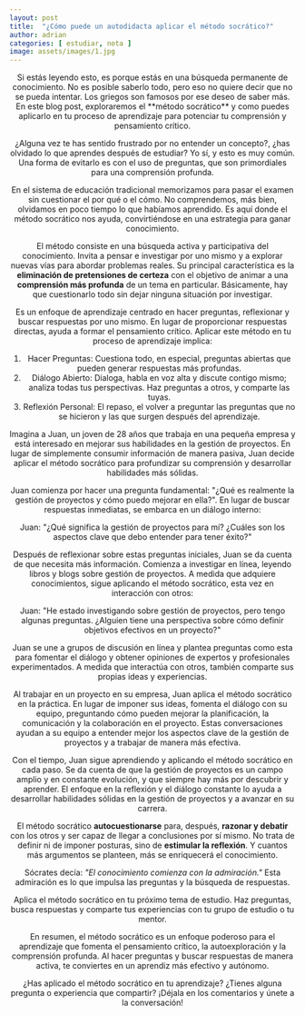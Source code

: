 ```yaml
---
layout: post
title:  "¿Cómo puede un autodidacta aplicar el método socrático?"
author: adrian
categories: [ estudiar, nota ]
image: assets/images/1.jpg
---
```

<div align="center">
Si estás leyendo esto, es porque estás en una búsqueda permanente de conocimiento. No es posible saberlo todo, pero eso no quiere decir que no se pueda intentar. Los griegos son famosos por ese deseo de saber más. En este blog post, exploraremos el **método socrático** y como puedes aplicarlo en tu proceso de aprendizaje para potenciar tu comprensión y pensamiento crítico.

¿Alguna vez te has sentido frustrado por no entender un concepto?, ¿has olvidado lo que aprendes después de estudiar? Yo sí, y esto es muy común. Una forma de evitarlo es con el uso de preguntas, que son primordiales para una comprensión profunda.

En el sistema de educación tradicional memorizamos para pasar el examen sin cuestionar el por qué o el cómo. No comprendemos, más bien, olvidamos en poco tiempo lo que habíamos aprendido. Es aquí donde el método socrático nos ayuda, convirtiéndose en una estrategia para ganar conocimiento.

El método consiste en una búsqueda activa y participativa del conocimiento. Invita a pensar e investigar por uno mismo y a explorar nuevas vías para abordar problemas reales. Su principal característica es la **eliminación de pretensiones de certeza** con el objetivo de animar a una **comprensión más profunda** de un tema en particular. Básicamente, hay que cuestionarlo todo sin dejar ninguna situación por investigar.

Es un enfoque de aprendizaje centrado en hacer preguntas, reflexionar y buscar respuestas por uno mismo. En lugar de proporcionar respuestas directas, ayuda a formar el pensamiento crítico. Aplicar este método en tu proceso de aprendizaje implica:

1. Hacer Preguntas: Cuestiona todo, en especial, preguntas abiertas que pueden generar respuestas más profundas.
2. Diálogo Abierto: Dialoga, habla en voz alta y discute contigo mismo; analiza todas tus perspectivas. Haz preguntas a otros, y comparte las tuyas.
3. Reflexión Personal: El repaso, el volver a preguntar las preguntas que no se hicieron y las que surgen después del aprendizaje.

Imagina a Juan, un joven de 28 años que trabaja en una pequeña empresa y está interesado en mejorar sus habilidades en la gestión de proyectos. En lugar de simplemente consumir información de manera pasiva, Juan decide aplicar el método socrático para profundizar su comprensión y desarrollar habilidades más sólidas.

Juan comienza por hacer una pregunta fundamental: "¿Qué es realmente la gestión de proyectos y cómo puedo mejorar en ella?". En lugar de buscar respuestas inmediatas, se embarca en un diálogo interno:

Juan: "¿Qué significa la gestión de proyectos para mí? ¿Cuáles son los aspectos clave que debo entender para tener éxito?"

Después de reflexionar sobre estas preguntas iniciales, Juan se da cuenta de que necesita más información. Comienza a investigar en línea, leyendo libros y blogs sobre gestión de proyectos. A medida que adquiere conocimientos, sigue aplicando el método socrático, esta vez en interacción con otros:

Juan: "He estado investigando sobre gestión de proyectos, pero tengo algunas preguntas. ¿Alguien tiene una perspectiva sobre cómo definir objetivos efectivos en un proyecto?"

Juan se une a grupos de discusión en línea y plantea preguntas como esta para fomentar el diálogo y obtener opiniones de expertos y profesionales experimentados. A medida que interactúa con otros, también comparte sus propias ideas y experiencias.

Al trabajar en un proyecto en su empresa, Juan aplica el método socrático en la práctica. En lugar de imponer sus ideas, fomenta el diálogo con su equipo, preguntando cómo pueden mejorar la planificación, la comunicación y la colaboración en el proyecto. Estas conversaciones ayudan a su equipo a entender mejor los aspectos clave de la gestión de proyectos y a trabajar de manera más efectiva.

Con el tiempo, Juan sigue aprendiendo y aplicando el método socrático en cada paso. Se da cuenta de que la gestión de proyectos es un campo amplio y en constante evolución, y que siempre hay más por descubrir y aprender. El enfoque en la reflexión y el diálogo constante lo ayuda a desarrollar habilidades sólidas en la gestión de proyectos y a avanzar en su carrera.

El método socrático **autocuestionarse** para, después, **razonar y debatir** con los otros y ser capaz de llegar a conclusiones por sí mismo. No trata de definir ni de imponer posturas, sino de **estimular la reflexión**. Y cuantos más argumentos se planteen, más se enriquecerá el conocimiento.

Sócrates decía: *"El conocimiento comienza con la admiración."* Esta admiración es lo que impulsa las preguntas y la búsqueda de respuestas.

Aplica el método socrático en tu próximo tema de estudio. Haz preguntas, busca respuestas y comparte tus experiencias con tu grupo de estudio o tu mentor.

En resumen, el método socrático es un enfoque poderoso para el aprendizaje que fomenta el pensamiento crítico, la autoexploración y la comprensión profunda. Al hacer preguntas y buscar respuestas de manera activa, te conviertes en un aprendiz más efectivo y autónomo.

¿Has aplicado el método socrático en tu aprendizaje? ¿Tienes alguna pregunta o experiencia que compartir? ¡Déjala en los comentarios y únete a la conversación!
</div>